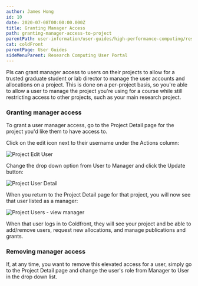 ```yaml
---
author: James Hong
id: 10
date: 2020-07-08T00:00:00.000Z
title: Granting Manager Access
path: granting-manager-access-to-project
parentPath: user-information/user-guides/high-performance-computing/research-computing-user-portal
cat: coldFront
parentPage: User Guides
sideMenuParent: Research Computing User Portal
---
```


PIs can grant manager access to users on their projects to allow for a trusted graduate student or lab director to manage the user accounts and allocations on a project.  This is done on a per-project basis, so you're able to allow a user to manage the project you're using for a course while still restricting access to other projects, such as your main research project.

### Granting manager access

To grant a user manager access, go to the Project Detail page for the project you'd like them to have access to.

Click on the edit icon next to their username under the Actions column:

![Project Edit User](/images/coldfront_project_edituser.jpg)

Change the drop down option from User to Manager and click the Update button:

![Project User Detail](/images/coldfront_project_userdetail.jpg)

When you return to the Project Detail page for that project, you will now see that user listed as a manager:

![Project Users - view manager](/images/coldfront_project_usermanager.jpg)

When that user logs in to Coldfront, they will see your project and be able to add/remove users, request new allocations, and manage publications and grants.

### Removing manager access

If, at any time, you want to remove this elevated access for a user, simply go to the Project Detail page and change the user's role from Manager to User in the drop down list.

